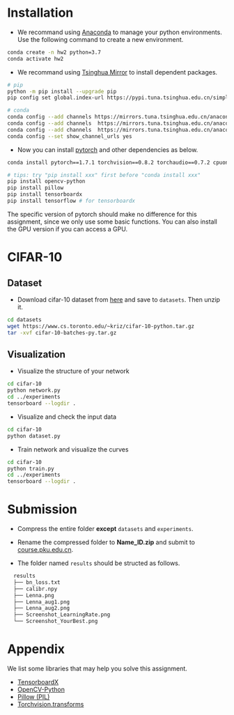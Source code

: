 # Installation

- We recommand using [Anaconda](https://www.anaconda.com/) to manage your python environments. Use the following command to create a new environment.
```bash
conda create -n hw2 python=3.7
conda activate hw2
```

- We recommand using [Tsinghua Mirror](https://mirrors.tuna.tsinghua.edu.cn/) to install dependent packages.

```bash
# pip
python -m pip install --upgrade pip
pip config set global.index-url https://pypi.tuna.tsinghua.edu.cn/simple

# conda
conda config --add channels https://mirrors.tuna.tsinghua.edu.cn/anaconda/cloud/pytorch
conda config --add channels  https://mirrors.tuna.tsinghua.edu.cn/anaconda/pkgs/main
conda config --add channels  https://mirrors.tuna.tsinghua.edu.cn/anaconda/pkgs/free
conda config --set show_channel_urls yes
```

- Now you can install [pytorch](https://pytorch.org/get-started/previous-versions/) and other dependencies as below.
```bash
conda install pytorch==1.7.1 torchvision==0.8.2 torchaudio==0.7.2 cpuonly # remember to remove "-c pytorh"!

# tips: try "pip install xxx" first before "conda install xxx"
pip install opencv-python
pip install pillow
pip install tensorboardx
pip install tensorflow # for tensorboardx
```
The specific version of pytorch should make no difference for this assignment, since we only use some basic functions. You can also install the GPU version if you can access a GPU.

# CIFAR-10 

## Dataset
- Download cifar-10 dataset from [here](https://www.cs.toronto.edu/~kriz/cifar-10-python.tar.gz) and save to `datasets`. Then unzip it.

```bash
cd datasets
wget https://www.cs.toronto.edu/~kriz/cifar-10-python.tar.gz
tar -xvf cifar-10-batches-py.tar.gz
```

## Visualization
- Visualize the structure of your network
```bash
cd cifar-10
python network.py
cd ../experiments
tensorboard --logdir .
```

- Visualize and check the input data
```bash
cd cifar-10
python dataset.py
```

- Train network and visualize the curves
```bash
cd cifar-10
python train.py
cd ../experiments
tensorboard --logdir .
```

# Submission
- Compress the entire folder **except** `datasets` and `experiments`.

- Rename the compressed folder to **Name_ID.zip** and submit to [course.pku.edu.cn](https://course.pku.edu.cn/).

- The folder named `results` should be structed as follows.
```bash
  results
  ├── bn_loss.txt
  ├── calibr.npy
  ├── Lenna.png 
  ├── Lenna_aug1.png 
  ├── Lenna_aug2.png 
  ├── Screenshot_LearningRate.png 
  └── Screenshot_YourBest.png

  ```

# Appendix 
We list some libraries that may help you solve this assignment.

- [TensorboardX](https://pytorch.org/docs/stable/tensorboard.html)
- [OpenCV-Python](https://docs.opencv.org/4.x/d6/d00/tutorial_py_root.html)
- [Pillow (PIL)](https://pillow.readthedocs.io/en/stable/)
- [Torchvision.transforms](https://pytorch.org/vision/0.9/transforms.html)
